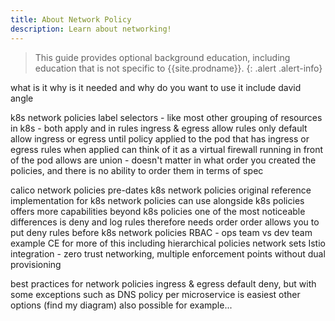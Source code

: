 ```yaml
---
title: About Network Policy
description: Learn about networking!
---
```


> <span class="glyphicon glyphicon-info-sign"></span> This guide provides optional background education, including
> education that is not specific to {{site.prodname}}.
{: .alert .alert-info}



what is it
why is it needed and why do you want to use it
include david angle

k8s network policies
label selectors - like most other grouping of resources in k8s - both apply and in rules
ingress & egress allow rules only
default allow ingress or egress until policy applied to the pod that has ingress or egress rules
when applied can think of it as a virtual firewall running in front of the pod
allows are union - doesn't matter in what order you created the policies, and there is no ability to order them in terms
of spec

calico network policies
pre-dates k8s network policies
original reference implementation for k8s network policies
can use alongside k8s policies
offers more capabilities beyond k8s policies
one of the most noticeable differences is deny and log rules
therefore needs order
order allows you to put deny rules before k8s network policies
RBAC - ops team vs dev team example
CE for more of this including hierarchical policies
network sets
Istio integration - zero trust networking, multiple enforcement points without dual provisioning

best practices for network policies
ingress & egress
default deny, but with some exceptions such as DNS
policy per microservice is easiest
other options (find my diagram) also possible for example...




